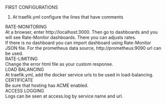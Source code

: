 FIRST CONFIGURATIONS<br>
1. At traefik.yml configure the lines that have comments<br>


RATE-MONITORING<br>
At a browser, enter http://localhost:3000. Then go to dashboards and you will see Rate-Monitor dashboards. There you can adjusts rates.<br>
If there is no dashboard you can import dashboard using Rate-Monitor JSON file. For the prometheus data source, http://prometheus:9090 url can be used.<br>
RATE-LIMITING<br>
Change the error html file as your custom response.<br>
LOAD BALANCING<br>
At traefik.yml, add the docker service urls to be used in load-balancing.<br>
CERTIFICATE<br>
Be sure that hosting has ACME enabled.<br>
ACCESS LOGGING<br>
Logs can be seen at access.log by service name and url.